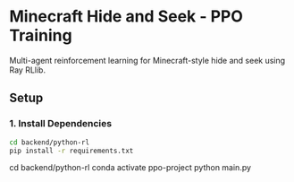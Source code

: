 # Minecraft Hide and Seek - PPO Training

Multi-agent reinforcement learning for Minecraft-style hide and seek using Ray RLlib.

## Setup

### 1. Install Dependencies

```bash
cd backend/python-rl
pip install -r requirements.txt
```

cd backend/python-rl
conda activate ppo-project
python main.py
